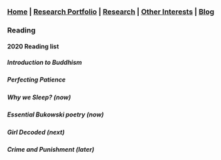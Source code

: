 ### [Home](README.md) | [Research Portfolio](/research.md) | [Research](research_projects.md) | [Other Interests](other_interests.md) | [Blog](blog.md) 

### Reading 

#### 2020 Reading list

##### Introduction to Buddhism

##### Perfecting Patience

##### Why we Sleep? (now)

##### Essential Bukowski *poetry* (now)

##### Girl Decoded (next)

##### Crime and Punishment (later)



